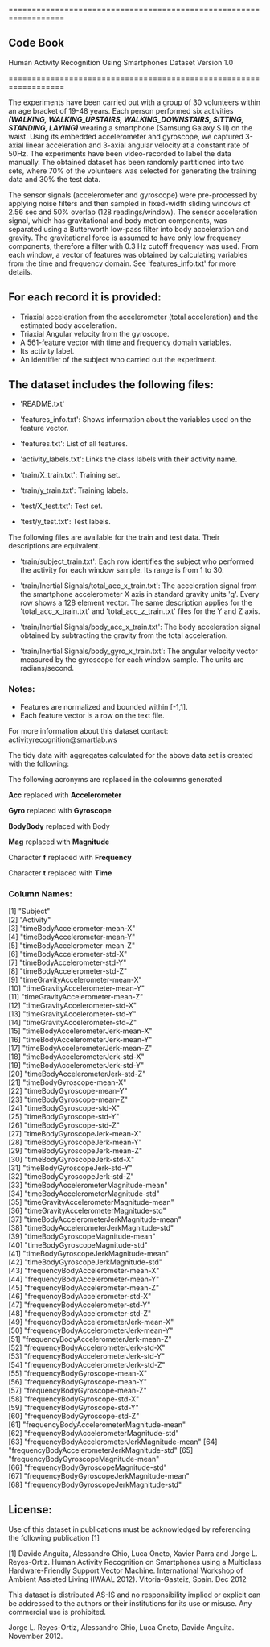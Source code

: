 ==================================================================

## Code Book

Human Activity Recognition Using Smartphones Dataset
Version 1.0

==================================================================

The experiments have been carried out with a group of 30 volunteers within an age bracket of 19-48 years. Each person performed six activities *__(WALKING, WALKING_UPSTAIRS, WALKING_DOWNSTAIRS, SITTING, STANDING, LAYING)__* wearing a smartphone (Samsung Galaxy S II) on the waist. Using its embedded accelerometer and gyroscope, we captured 3-axial linear acceleration and 3-axial angular velocity at a constant rate of 50Hz. The experiments have been video-recorded to label the data manually. The obtained dataset has been randomly partitioned into two sets, where 70% of the volunteers was selected for generating the training data and 30% the test data. 

The sensor signals (accelerometer and gyroscope) were pre-processed by applying noise filters and then sampled in fixed-width sliding windows of 2.56 sec and 50% overlap (128 readings/window). The sensor acceleration signal, which has gravitational and body motion components, was separated using a Butterworth low-pass filter into body acceleration and gravity. The gravitational force is assumed to have only low frequency components, therefore a filter with 0.3 Hz cutoff frequency was used. From each window, a vector of features was obtained by calculating variables from the time and frequency domain. See 'features_info.txt' for more details. 

## For each record it is provided:


- Triaxial acceleration from the accelerometer (total acceleration) and the estimated body acceleration.
- Triaxial Angular velocity from the gyroscope. 
- A 561-feature vector with time and frequency domain variables. 
- Its activity label. 
- An identifier of the subject who carried out the experiment.

## The dataset includes the following files:

- 'README.txt'

- 'features_info.txt': Shows information about the variables used on the feature vector.

- 'features.txt': List of all features.

- 'activity_labels.txt': Links the class labels with their activity name.

- 'train/X_train.txt': Training set.

- 'train/y_train.txt': Training labels.

- 'test/X_test.txt': Test set.

- 'test/y_test.txt': Test labels.

The following files are available for the train and test data. Their descriptions are equivalent. 

- 'train/subject_train.txt': Each row identifies the subject who performed the activity for each window sample. Its range is from 1 to 30. 

- 'train/Inertial Signals/total_acc_x_train.txt': The acceleration signal from the smartphone accelerometer X axis in standard gravity units 'g'. Every row shows a 128 element vector. The same description applies for the 'total_acc_x_train.txt' and 'total_acc_z_train.txt' files for the Y and Z axis. 

- 'train/Inertial Signals/body_acc_x_train.txt': The body acceleration signal obtained by subtracting the gravity from the total acceleration. 

- 'train/Inertial Signals/body_gyro_x_train.txt': The angular velocity vector measured by the gyroscope for each window sample. The units are radians/second. 

### Notes: 
- Features are normalized and bounded within [-1,1].
- Each feature vector is a row on the text file.

For more information about this dataset contact: activityrecognition@smartlab.ws


The tidy data with aggregates calculated for the above data set is created with the following:

The following acronyms are replaced in the coloumns generated

__Acc__ replaced with __Accelerometer__

__Gyro__  replaced with __Gyroscope__

__BodyBody__  replaced with Body

__Mag__ replaced with __Magnitude__

Character __f__ replaced with __Frequency__

Character __t__  replaced with __Time__

### Column Names: 

 [1] "Subject"                                     
 [2] "Activity"                                    
 [3] "timeBodyAccelerometer-mean-X"                
 [4] "timeBodyAccelerometer-mean-Y"                
 [5] "timeBodyAccelerometer-mean-Z"                
 [6] "timeBodyAccelerometer-std-X"                 
 [7] "timeBodyAccelerometer-std-Y"                 
 [8] "timeBodyAccelerometer-std-Z"                 
 [9] "timeGravityAccelerometer-mean-X"             
[10] "timeGravityAccelerometer-mean-Y"             
[11] "timeGravityAccelerometer-mean-Z"             
[12] "timeGravityAccelerometer-std-X"              
[13] "timeGravityAccelerometer-std-Y"              
[14] "timeGravityAccelerometer-std-Z"              
[15] "timeBodyAccelerometerJerk-mean-X"            
[16] "timeBodyAccelerometerJerk-mean-Y"            
[17] "timeBodyAccelerometerJerk-mean-Z"            
[18] "timeBodyAccelerometerJerk-std-X"             
[19] "timeBodyAccelerometerJerk-std-Y"             
[20] "timeBodyAccelerometerJerk-std-Z"             
[21] "timeBodyGyroscope-mean-X"                    
[22] "timeBodyGyroscope-mean-Y"                    
[23] "timeBodyGyroscope-mean-Z"                    
[24] "timeBodyGyroscope-std-X"                     
[25] "timeBodyGyroscope-std-Y"                     
[26] "timeBodyGyroscope-std-Z"                     
[27] "timeBodyGyroscopeJerk-mean-X"                
[28] "timeBodyGyroscopeJerk-mean-Y"                
[29] "timeBodyGyroscopeJerk-mean-Z"                
[30] "timeBodyGyroscopeJerk-std-X"                 
[31] "timeBodyGyroscopeJerk-std-Y"                 
[32] "timeBodyGyroscopeJerk-std-Z"                 
[33] "timeBodyAccelerometerMagnitude-mean"         
[34] "timeBodyAccelerometerMagnitude-std"          
[35] "timeGravityAccelerometerMagnitude-mean"      
[36] "timeGravityAccelerometerMagnitude-std"       
[37] "timeBodyAccelerometerJerkMagnitude-mean"     
[38] "timeBodyAccelerometerJerkMagnitude-std"      
[39] "timeBodyGyroscopeMagnitude-mean"             
[40] "timeBodyGyroscopeMagnitude-std"              
[41] "timeBodyGyroscopeJerkMagnitude-mean"         
[42] "timeBodyGyroscopeJerkMagnitude-std"          
[43] "frequencyBodyAccelerometer-mean-X"           
[44] "frequencyBodyAccelerometer-mean-Y"           
[45] "frequencyBodyAccelerometer-mean-Z"           
[46] "frequencyBodyAccelerometer-std-X"            
[47] "frequencyBodyAccelerometer-std-Y"            
[48] "frequencyBodyAccelerometer-std-Z"            
[49] "frequencyBodyAccelerometerJerk-mean-X"       
[50] "frequencyBodyAccelerometerJerk-mean-Y"       
[51] "frequencyBodyAccelerometerJerk-mean-Z"       
[52] "frequencyBodyAccelerometerJerk-std-X"        
[53] "frequencyBodyAccelerometerJerk-std-Y"        
[54] "frequencyBodyAccelerometerJerk-std-Z"        
[55] "frequencyBodyGyroscope-mean-X"               
[56] "frequencyBodyGyroscope-mean-Y"               
[57] "frequencyBodyGyroscope-mean-Z"               
[58] "frequencyBodyGyroscope-std-X"                
[59] "frequencyBodyGyroscope-std-Y"                
[60] "frequencyBodyGyroscope-std-Z"                
[61] "frequencyBodyAccelerometerMagnitude-mean"    
[62] "frequencyBodyAccelerometerMagnitude-std"     
[63] "frequencyBodyAccelerometerJerkMagnitude-mean"
[64] "frequencyBodyAccelerometerJerkMagnitude-std" 
[65] "frequencyBodyGyroscopeMagnitude-mean"        
[66] "frequencyBodyGyroscopeMagnitude-std"         
[67] "frequencyBodyGyroscopeJerkMagnitude-mean"    
[68] "frequencyBodyGyroscopeJerkMagnitude-std"  


## License:
Use of this dataset in publications must be acknowledged by referencing the following publication [1] 

[1] Davide Anguita, Alessandro Ghio, Luca Oneto, Xavier Parra and Jorge L. Reyes-Ortiz. Human Activity Recognition on Smartphones using a Multiclass Hardware-Friendly Support Vector Machine. International Workshop of Ambient Assisted Living (IWAAL 2012). Vitoria-Gasteiz, Spain. Dec 2012

This dataset is distributed AS-IS and no responsibility implied or explicit can be addressed to the authors or their institutions for its use or misuse. Any commercial use is prohibited.

Jorge L. Reyes-Ortiz, Alessandro Ghio, Luca Oneto, Davide Anguita. November 2012.
